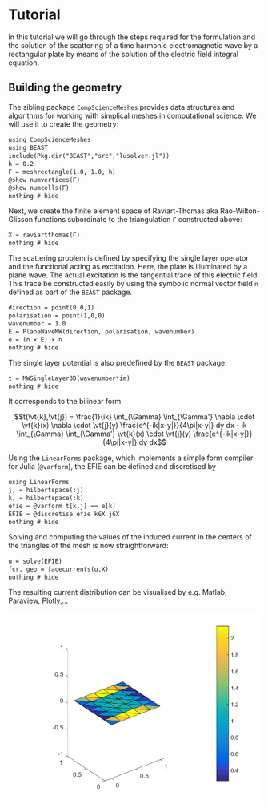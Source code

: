 # Tutorial

```math
\newcommand{\vt}[1]{\boldsymbol{#1}}
\newcommand{\uv}[1]{\hat{\boldsymbol{#1}}}
\newcommand{\arr}[1]{\mathsf{#1}}
\newcommand{\mat}[1]{\boldsymbol{\mathsf{#1}}}
```

In this tutorial we will go through the steps required for the formulation and the solution of the scattering of a time harmonic electromagnetic wave by a rectangular plate by means of the solution of the electric field integral equation.

## Building the geometry

The sibling package `CompScienceMeshes` provides data structures and algorithms for working with simplical meshes in computational science. We will use it to create the geometry:

```@example 1
using CompScienceMeshes
using BEAST
include(Pkg.dir("BEAST","src","lusolver.jl"))
h = 0.2
Γ = meshrectangle(1.0, 1.0, h)
@show numvertices(Γ)
@show numcells(Γ)
nothing # hide
```

Next, we create the finite element space of Raviart-Thomas aka Rao-Wilton-Glisson functions subordinate to the triangulation `Γ` constructed above:

```@example 1
X = raviartthomas(Γ)
nothing # hide
```

The scattering problem is defined by specifying the single layer operator and the functional acting as excitation. Here, the plate is illuminated by a plane wave. The actual excitation is the tangential trace of this electric field. This trace be constructed easily by using the symbolic normal vector field `n` defined as part of the `BEAST` package.

```@example 1
direction = point(0,0,1)
polarisation = point(1,0,0)
wavenumber = 1.0
E = PlaneWaveMW(direction, polarisation, wavenumber)
e = (n × E) × n
nothing # hide
```

The single layer potential is also predefined by the `BEAST` package:

```@example 1
t = MWSingleLayer3D(wavenumber*im)
nothing # hide
```

It corresponds to the bilinear form

```math
t(\vt{k},\vt{j}) = \frac{1}{ik} \int_{\Gamma} \int_{\Gamma'} \nabla \cdot \vt{k}(x) \nabla \cdot \vt{j}(y) \frac{e^{-ik|x-y|}}{4\pi|x-y|} dy dx - ik \int_{\Gamma} \int_{\Gamma'} \vt{k}(x) \cdot \vt{j}(y) \frac{e^{-ik|x-y|}}{4\pi|x-y|} dy dx
```

Using the `LinearForms` package, which implements a simple form compiler for Julia (`@varform`), the EFIE can be defined and discretised by

```@example 1
using LinearForms
j, = hilbertspace(:j)
k, = hilbertspace(:k)
efie = @varform t[k,j] == e[k]
EFIE = @discretise efie k∈X j∈X
nothing # hide
```
Solving and computing the values of the induced current in the centers of the triangles of the mesh is now straightforward:

```@example 1
u = solve(EFIE)
fcr, geo = facecurrents(u,X)
nothing # hide
```

The resulting current distribution can be visualised by e.g. Matlab, Paraview, Plotly,...

![](assets/facecurrents.png)
